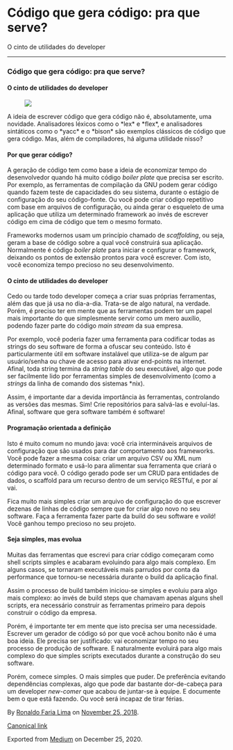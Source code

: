 Código que gera código: pra que serve?
======================================

O cinto de utilidades do developer

------------------------------------------------------------------------

### Código que gera código: pra que serve?

#### O cinto de utilidades do developer

<figure>
<img src="https://cdn-images-1.medium.com/max/800/1*69dARb-dbzH870iNhjLzbg.jpeg" class="graf-image" />
</figure>A ideia de escrever código que gera código não é,
absolutamente, uma novidade. Analisadores léxicos como o *lex* e *flex*,
e analisadores sintáticos como o *yacc* e o *bison* são exemplos
clássicos de código que gera código. Mas, além de compiladores, há
alguma utilidade nisso?

#### Por que gerar código?

A geração de código tem como base a ideia de economizar tempo do
desenvolvedor quando há muito código *boiler plate* que precisa ser
escrito. Por exemplo, as ferramentas de compilação da GNU podem gerar
código quando fazem teste de capacidades do seu sistema, durante o
estágio de configuração do seu código-fonte. Ou você pode criar código
repetitivo com base em arquivos de configuração, ou ainda gerar o
esqueleto de uma aplicação que utiliza um determinado framework ao invés
de escrever código em cima de código que tem o mesmo formato.

Frameworks modernos usam um princípio chamado de *scaffolding*, ou seja,
geram a base de código sobre a qual você construirá sua aplicação.
Normalmente é código *boiler plate* para iniciar e configurar o
framework, deixando os pontos de extensão prontos para você escrever.
Com isto, você economiza tempo precioso no seu desenvolvimento.

#### O cinto de utilidades do developer

Cedo ou tarde todo developer começa a criar suas próprias ferramentas,
além das que já usa no dia-a-dia. Trata-se de algo natural, na verdade.
Porém, é preciso ter em mente que as ferramentas podem ter um papel mais
importante do que simplesmente servir como um mero auxílio, podendo
fazer parte do código *main stream* da sua empresa.

Por exemplo, você poderia fazer uma ferramenta para codificar todas as
strings do seu software de forma a ofuscar seu conteúdo. Isto é
particularmente útil em software instalável que utiliza-se de algum par
usuário/senha ou chave de acesso para ativar end-points na internet.
Afinal, toda string termina da *string table* do seu executável, algo
que pode ser facilmente lido por ferramentas simples de desenvolvimento
(como a *strings* da linha de comando dos sistemas \*nix).

Assim, é importante dar a devida importância às ferramentas, controlando
as versões das mesmas. Sim! Crie repositórios para salvá-las e
evoluí-las. Afinal, software que gera software também é software!

#### Programação orientada a definição

Isto é muito comum no mundo java: você cria intermináveis arquivos de
configuração que são usados para dar comportamento aos frameworks. Você
pode fazer a mesma coisa: criar um arquivo CSV ou XML num determinado
formato e usá-lo para alimentar sua ferramenta que criará o código para
você. O código gerado pode ser um CRUD para entidades de dados, o
scaffold para um recurso dentro de um serviço RESTful, e por aí vai.

Fica muito mais simples criar um arquivo de configuração do que escrever
dezenas de linhas de código sempre que for criar algo novo no seu
software. Faça a ferramenta fazer parte da build do seu software e
*voilá*! Você ganhou tempo precioso no seu projeto.

#### Seja simples, mas evolua

Muitas das ferramentas que escrevi para criar código começaram como
shell scripts simples e acabaram evoluindo para algo mais complexo. Em
alguns casos, se tornaram executáveis mais parrudos por conta da
performance que tornou-se necessária durante o build da aplicação final.

Assim o processo de build também iniciou-se simples e evoluiu para algo
mais complexo: ao invés de build steps que chamavam apenas alguns shell
scripts, era necessário construir as ferramentas primeiro para depois
construir o código da empresa.

Porém, é importante ter em mente que isto precisa ser uma necessidade.
Escrever um gerador de código só por que você achou bonito não é uma boa
ideia. Ele precisa ser justificado: vai economizar tempo no seu processo
de produção de software. E naturalmente evoluirá para algo mais complexo
do que simples scripts executados durante a construção do seu software.

Porém, comece simples. O mais simples que puder. De preferência evitando
dependências complexas, algo que pode dar bastante dor-de-cabeça para um
developer *new-comer* que acabou de juntar-se à equipe. E documente bem
o que está fazendo. Ou você será incapaz de tirar férias.

By
<a href="https://medium.com/@ronaldolima" class="p-author h-card">Ronaldo Faria Lima</a>
on [November 25, 2018](https://medium.com/p/3548929a3e84).

<a href="https://medium.com/@ronaldolima/c%C3%B3digo-que-gera-c%C3%B3digo-pra-que-serve-3548929a3e84" class="p-canonical">Canonical link</a>

Exported from [Medium](https://medium.com) on December 25, 2020.
